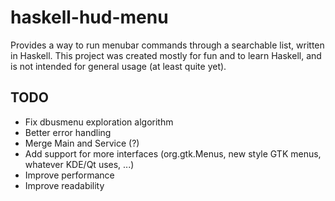 # haskell-hud-menu

Provides a way to run menubar commands through a searchable list, written in Haskell.
This project was created mostly for fun and to learn Haskell, and is not intended for 
general usage (at least quite yet).

## TODO

- Fix dbusmenu exploration algorithm
- Better error handling
- Merge Main and Service (?)
- Add support for more interfaces (org.gtk.Menus, new style GTK menus, whatever KDE/Qt uses, ...)
- Improve performance
- Improve readability
